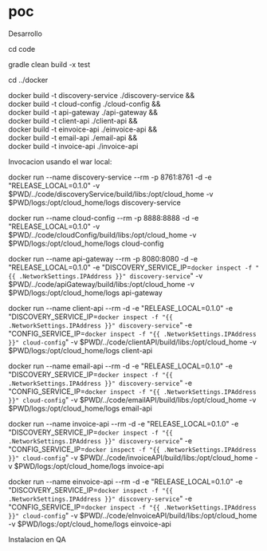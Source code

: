 # poc

Desarrollo 

cd code

gradle clean build -x test 

cd ../docker

docker build -t discovery-service ./discovery-service && \
docker build -t cloud-config ./cloud-config && \
docker build -t api-gateway ./api-gateway && \
docker build -t client-api ./client-api && \
docker build -t einvoice-api ./einvoice-api && \
docker build -t email-api ./email-api && \
docker build -t invoice-api ./invoice-api

Invocacion usando el war local:

docker run --name discovery-service --rm -p 8761:8761 -d -e "RELEASE_LOCAL=0.1.0"  -v $PWD/../code/discoveryService/build/libs:/opt/cloud_home -v $PWD/logs:/opt/cloud_home/logs discovery-service

docker run --name cloud-config --rm -p 8888:8888 -d -e "RELEASE_LOCAL=0.1.0" -v $PWD/../code/cloudConfig/build/libs:/opt/cloud_home -v $PWD/logs:/opt/cloud_home/logs cloud-config

docker run --name api-gateway  --rm -p 8080:8080 -d -e "RELEASE_LOCAL=0.1.0" -e "DISCOVERY_SERVICE_IP=`docker inspect -f "{{ .NetworkSettings.IPAddress }}" discovery-service`"  -v $PWD/../code/apiGateway/build/libs:/opt/cloud_home -v $PWD/logs:/opt/cloud_home/logs api-gateway

docker run --name client-api  --rm -d -e "RELEASE_LOCAL=0.1.0" -e "DISCOVERY_SERVICE_IP=`docker inspect -f "{{ .NetworkSettings.IPAddress }}" discovery-service`" -e "CONFIG_SERVICE_IP=`docker inspect -f "{{ .NetworkSettings.IPAddress }}" cloud-config`" -v $PWD/../code/clientAPI/build/libs:/opt/cloud_home -v $PWD/logs:/opt/cloud_home/logs client-api

docker run --name email-api  --rm -d -e "RELEASE_LOCAL=0.1.0" -e "DISCOVERY_SERVICE_IP=`docker inspect -f "{{ .NetworkSettings.IPAddress }}" discovery-service`" -e "CONFIG_SERVICE_IP=`docker inspect -f "{{ .NetworkSettings.IPAddress }}" cloud-config`" -v $PWD/../code/emailAPI/build/libs:/opt/cloud_home -v $PWD/logs:/opt/cloud_home/logs email-api

docker run --name invoice-api  --rm -d -e "RELEASE_LOCAL=0.1.0" -e "DISCOVERY_SERVICE_IP=`docker inspect -f "{{ .NetworkSettings.IPAddress }}" discovery-service`" -e "CONFIG_SERVICE_IP=`docker inspect -f "{{ .NetworkSettings.IPAddress }}" cloud-config`" -v $PWD/../code/invoiceAPI/build/libs:/opt/cloud_home -v $PWD/logs:/opt/cloud_home/logs invoice-api

docker run --name einvoice-api  --rm -d -e "RELEASE_LOCAL=0.1.0" -e "DISCOVERY_SERVICE_IP=`docker inspect -f "{{ .NetworkSettings.IPAddress }}" discovery-service`" -e "CONFIG_SERVICE_IP=`docker inspect -f "{{ .NetworkSettings.IPAddress }}" cloud-config`" -v $PWD/../code/eInvoiceAPI/build/libs:/opt/cloud_home -v $PWD/logs:/opt/cloud_home/logs einvoice-api


Instalacion en QA

